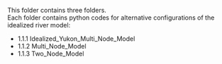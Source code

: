 This folder contains three folders.<br> 
Each folder contains python codes for alternative configurations of the idealized river model:<br>
- 1.1.1 Idealized_Yukon_Multi_Node_Model <br>
- 1.1.2 Multi_Node_Model <br>
- 1.1.3 Two_Node_Model <br>

